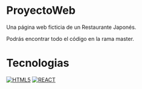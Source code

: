 # ProyectoWeb
Una página web ficticia de un Restaurante Japonés.

Podrás encontrar todo el código en la rama master.

# Tecnologias

[![HTML5](https://img.shields.io/badge/HTML5-39E09B?style=for-the-badge&logo=HTML5&logoColor=white&labelColor=101010)]() [![REACT](https://img.shields.io/badge/REACT-0077B5?style=for-the-badge&logo=REACT&logoColor=white&labelColor=101010)]() 
